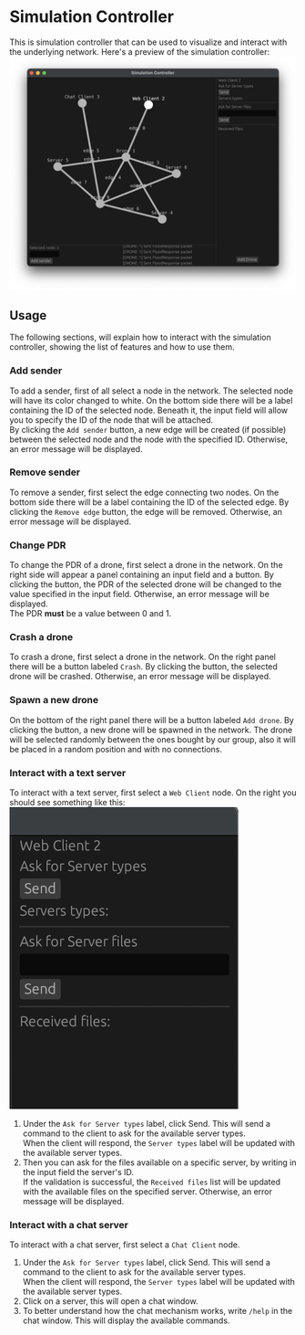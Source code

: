 # Simulation Controller
This is simulation controller that can be used to visualize and interact with the underlying network. 
Here's a preview of the simulation controller:
![Preview of the simulation controller](/assets/gui_preview.png)

## Usage
The following sections, will explain how to interact with the simulation controller, showing the list of features and how to use them.
### Add sender
To add a sender, first of all select a node in the network. The selected node will have its color changed to white. On the bottom side there will be a label containing the ID of the selected node. Beneath it, the input field will allow you to specify the ID of the node that will be attached.  
By clicking the `Add sender` button, a new edge will be created (if possible) between the selected node and the node with the specified ID. Otherwise, an error message will be displayed.
### Remove sender
To remove a sender, first select the edge connecting two nodes. On the bottom side there will be a label containing the ID of the selected edge. By clicking the `Remove edge` button, the edge will be removed. Otherwise, an error message will be displayed.
### Change PDR
To change the PDR of a drone, first select a drone in the network. On the right side will appear a panel containing an input field and a button. By clicking the button, the PDR of the selected drone will be changed to the value specified in the input field. Otherwise, an error message will be displayed.  
The PDR __must__ be a value between 0 and 1.
### Crash a drone
To crash a drone, first select a drone in the network. On the right panel there will be a button labeled `Crash`. By clicking the button, the selected drone will be crashed. Otherwise, an error message will be displayed.
### Spawn a new drone
On the bottom of the right panel there will be a button labeled `Add drone`. By clicking the button, a new drone will be spawned in the network. The drone will be selected randomly between the ones bought by our group, also it will be placed in a random position and with no connections.
### Interact with a text server
To interact with a text server, first select a `Web Client` node. On the right you should see something like this:
![Web client panel](/assets/web_widget.png)
1. Under the `Ask for Server types` label, click Send. This will send a command to the client to ask for the available server types.  
When the client will respond, the `Server types` label will be updated with the available server types.
2. Then you can ask for the files available on a specific server, by writing in the input field the server's ID.  
If the validation is successful, the `Received files` list will be updated with the available files on the specified server. Otherwise, an error message will be displayed.
### Interact with a chat server
To interact with a chat server, first select a `Chat Client` node.
1. Under the `Ask for Server types` label, click Send. This will send a command to the client to ask for the available server types.  
When the client will respond, the `Server types` label will be updated with the available server types.
2. Click on a server, this will open a chat window.
3. To better understand how the chat mechanism works, write `/help` in the chat window. This will display the available commands.